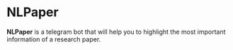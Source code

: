 # NLPaper

**NLPaper** is a telegram bot that will help you to highlight the most important information of a research paper.
